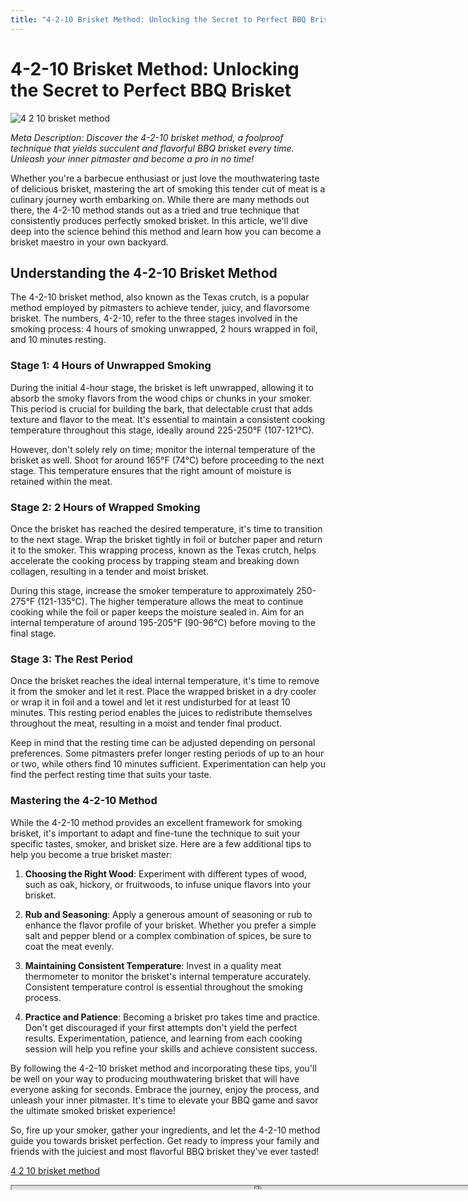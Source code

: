 ```yaml
---
title: "4-2-10 Brisket Method: Unlocking the Secret to Perfect BBQ Brisket"
---
```

# 4-2-10 Brisket Method: Unlocking the Secret to Perfect BBQ Brisket


![4 2 10 brisket method](https://images.unsplash.com/photo-1610072947120-8736bbfc56e1?ixid=M3w0ODkxMTF8MHwxfHNlYXJjaHwxfHw0JTIwMiUyMDEwJTIwYnJpc2tldCUyMG1ldGhvZHxlbnwwfHx8fDE2OTI4MDM3OTJ8MA&ixlib=rb-4.0.3&w=512&fit=max)

*Meta Description: Discover the 4-2-10 brisket method, a foolproof technique that yields succulent and flavorful BBQ brisket every time. Unleash your inner pitmaster and become a pro in no time!*

Whether you're a barbecue enthusiast or just love the mouthwatering taste of delicious brisket, mastering the art of smoking this tender cut of meat is a culinary journey worth embarking on. While there are many methods out there, the 4-2-10 method stands out as a tried and true technique that consistently produces perfectly smoked brisket. In this article, we'll dive deep into the science behind this method and learn how you can become a brisket maestro in your own backyard.

## Understanding the 4-2-10 Brisket Method

The 4-2-10 brisket method, also known as the Texas crutch, is a popular method employed by pitmasters to achieve tender, juicy, and flavorsome brisket. The numbers, 4-2-10, refer to the three stages involved in the smoking process: 4 hours of smoking unwrapped, 2 hours wrapped in foil, and 10 minutes resting.

### Stage 1: 4 Hours of Unwrapped Smoking

During the initial 4-hour stage, the brisket is left unwrapped, allowing it to absorb the smoky flavors from the wood chips or chunks in your smoker. This period is crucial for building the bark, that delectable crust that adds texture and flavor to the meat. It's essential to maintain a consistent cooking temperature throughout this stage, ideally around 225-250°F (107-121°C).

However, don't solely rely on time; monitor the internal temperature of the brisket as well. Shoot for around 165°F (74°C) before proceeding to the next stage. This temperature ensures that the right amount of moisture is retained within the meat.

### Stage 2: 2 Hours of Wrapped Smoking

Once the brisket has reached the desired temperature, it's time to transition to the next stage. Wrap the brisket tightly in foil or butcher paper and return it to the smoker. This wrapping process, known as the Texas crutch, helps accelerate the cooking process by trapping steam and breaking down collagen, resulting in a tender and moist brisket.

During this stage, increase the smoker temperature to approximately 250-275°F (121-135°C). The higher temperature allows the meat to continue cooking while the foil or paper keeps the moisture sealed in. Aim for an internal temperature of around 195-205°F (90-96°C) before moving to the final stage.

### Stage 3: The Rest Period

Once the brisket reaches the ideal internal temperature, it's time to remove it from the smoker and let it rest. Place the wrapped brisket in a dry cooler or wrap it in foil and a towel and let it rest undisturbed for at least 10 minutes. This resting period enables the juices to redistribute themselves throughout the meat, resulting in a moist and tender final product.

Keep in mind that the resting time can be adjusted depending on personal preferences. Some pitmasters prefer longer resting periods of up to an hour or two, while others find 10 minutes sufficient. Experimentation can help you find the perfect resting time that suits your taste.

### Mastering the 4-2-10 Method

While the 4-2-10 method provides an excellent framework for smoking brisket, it's important to adapt and fine-tune the technique to suit your specific tastes, smoker, and brisket size. Here are a few additional tips to help you become a true brisket master:

1. **Choosing the Right Wood**: Experiment with different types of wood, such as oak, hickory, or fruitwoods, to infuse unique flavors into your brisket.

2. **Rub and Seasoning**: Apply a generous amount of seasoning or rub to enhance the flavor profile of your brisket. Whether you prefer a simple salt and pepper blend or a complex combination of spices, be sure to coat the meat evenly.

3. **Maintaining Consistent Temperature**: Invest in a quality meat thermometer to monitor the brisket's internal temperature accurately. Consistent temperature control is essential throughout the smoking process.

4. **Practice and Patience**: Becoming a brisket pro takes time and practice. Don't get discouraged if your first attempts don't yield the perfect results. Experimentation, patience, and learning from each cooking session will help you refine your skills and achieve consistent success.

By following the 4-2-10 brisket method and incorporating these tips, you'll be well on your way to producing mouthwatering brisket that will have everyone asking for seconds. Embrace the journey, enjoy the process, and unleash your inner pitmaster. It's time to elevate your BBQ game and savor the ultimate smoked brisket experience!

So, fire up your smoker, gather your ingredients, and let the 4-2-10 method guide you towards brisket perfection. Get ready to impress your family and friends with the juiciest and most flavorful BBQ brisket they've ever tasted!

[4 2 10 brisket method](https://foxheightspubandgrill.com/post/4-2-10-brisket-method)

<iframe src='https://foxheightspubandgrill.com/post/4-2-10-brisket-method' width='800' height='5'></iframe>